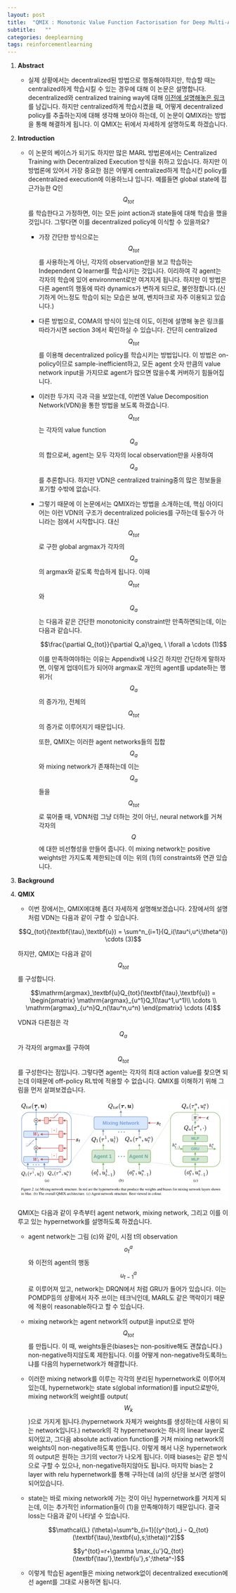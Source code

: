 ```yaml
---
layout: post
title:  "QMIX : Monotonic Value Function Factorisation for Deep Multi-Agent Reinforcement Learning 논문 리뷰 및 설명"
subtitle:   ""
categories: deeplearning
tags: reinforcementlearning
---
```

1. **Abstract**
    - 실제 상황에서는 decentralized된 방법으로 행동해야하지만, 학습할 때는 centralized하게 학습시킬 수 있는 경우에 대해 이 논문은 설명합니다. decentralized와 centralized training way에 대해 [이전에 설명해놓은 링크](https://kilmya1.gitbook.io/deep-multi-agent-reinforcement-learning/abstract-and-contents/deep-multi-agent-reinforcement-learning)를 남깁니다. 하지만 centralized하게 학습시켰을 때, 어떻게 decentralized policy를 추출하는지에 대해 생각해 보아야 하는데, 이 논문이 QMIX라는 방법을 통해 해결하게 됩니다. 이 QMIX는 뒤에서 자세하게 설명하도록 하겠습니다.
2. **Introduction**
    - 이 논문의 베이스가 되기도 하지만 많은 MARL 방법론에서는 Centralized Training with Decentralized Execution 방식을 취하고 있습니다. 하지만 이 방법론에 있어서 가장 중요한 점은 어떻게 centralized하게 학습시킨 policy를 decentralized execution에 이용하느냐 입니다. 예를들면 global state에 접근가능한 Q인 $$Q_{tot}$$를 학습한다고 가정하면, 이는 모든 joint action과 state들에 대해 학습을 했을 것입니다. 그렇다면 이를 decentralized policy에 이식할 수 있을까요?
        - 가장 간단한 방식으로는 $$Q_{tot}$$를 사용하는게 아닌, 각자의 observation만을 보고 학습하는 Independent Q learner를 학습시키는 것입니다. 이리하여 각 agent는 각자의 학습에 있어 environment로만 여겨지게 됩니다. 하지만 이 방법은 다른 agent의 행동에 따라 dynamics가 변하게 되므로, 불안정합니다.(신기하게 어느정도 학습이 되는 모습은 보여, 벤치마크로 자주 이용되고 있습니다.)
        - 다른 방법으로, COMA의 방식이 있는데 이도, 이전에 설명해 놓은 링크를 따라가시면 section 3에서 확인하실 수 있습니다. 간단히 centralized $$Q_{tot}$$를 이용해 decentralized policy를 학습시키는 방법입니다. 이 방법은 on-policy이므로 sample-inefficient하고, 모든 agent 숫자 만큼의 value network input을 가지므로 agent가 많으면 많을수록 커버하기 힘들어집니다.
        - 이러한 두가지 극과 극을 보았는데, 이번엔 Value Decomposition Network(VDN)을 통한 방법을 보도록 하겠습니다. $$Q_{tot}$$는 각자의 value function $$Q_a$$의 합으로써, agent는 모두 각자의 local observation만을 사용하여 $$Q_a$$를 추론합니다. 하지만 VDN은 centralized training중의 많은 정보들을 포기할 수밖에 없습니다.
        - 그렇기 때문에 이 논문에서는 QMIX라는 방법을 소개하는데, 핵심 아이디어는 이런 VDN의 구조가 decentralized policies를 구하는데 필수가 아니라는 점에서 시작합니다. 대신 $$Q_{tot}$$로 구한 global argmax가 각자의 $$Q_a$$의 argmax와 같도록 학습하게 됩니다. 이때 $$Q_{tot}$$와 $$Q_a$$는 다음과 같은 간단한 monotonicity constraint만 만족하면되는데, 이는 다음과 같습니다.

            $$\frac{\partial Q_{tot}}{\partial Q_a}\geq, \ \forall a \cdots (1)$$

            이를 만족하여야하는 이유는 Appendix에 나오긴 하지만 간단하게 말하자면, 이렇게 업데이트가 되어야 argmax로 개인의 agent를 update하는 행위가($$Q_a$$의 증가가), 전체의 $$Q_{tot}$$의 증가로 이루어지기 때문입니다.

            또한, QMIX는 이러한 agent networks들의 집합 $$Q_a$$와 mixing network가 존재하는데 이는 $$Q_a$$들을 $$Q_{tot}$$로 묶어줄 때, VDN처럼 그냥 더하는 것이 아닌, neural network를 거쳐 각자의 $$Q$$에 대한 비선형성을 만들어 줍니다. 이 mixing network는 positive weights만 가지도록 제한되는데 이는 위의 (1)의 constraints와 연관 있습니다. 

3. **Background**
4. **QMIX**
    - 이번 장에서는, QMIX에대해 좀더 자세하게 설명해보겠습니다. 2장에서의 설명처럼 VDN는 다음과 같이 구할 수 있습니다.

    $$Q_{tot}(\textbf{\tau},\textbf{u}) = \sum^n_{i=1}{Q_i(\tau^i,u^i;\theta^i}) \cdots (3)$$

    하지만, QMIX는 다음과 같이 $$Q_{tot}$$를 구성합니다. 

    $$\mathrm{argmax}_\textbf{u}Q_{tot}(\textbf{\tau},\textbf{u}) = \begin{pmatrix}
    \mathrm{argmax}_{u^1}Q_1(\tau^1,u^1)\\ 
    \cdots \\ 
    \mathrm{argmax}_{u^n}Q_n(\tau^n,u^n)
    \end{pmatrix} \cdots (4)$$

    VDN과 다른점은 각 $$Q_a$$가 각자의 argmax를 구하여 $$Q_{tot}$$를 구성한다는 점입니다. 그렇다면 agent는 각자의 최대 action value를 찾으면 되는데 이때문에 off-policy RL밖에 적용할 수 없습니다. QMIX를 이해하기 위해 그림을 먼저 살펴보겠습니다.

    ![qmix](/assets/img/qmix_0.PNG)

    QMIX는 다음과 같이 우측부터 agent network, mixing network, 그리고 이를 이루고 있는 hypernetwork를 설명하도록 하겠습니다.

    - agent network는 그림 (c)와 같이, 시점 t의 observation $$o^a_t$$와 이전의 agent의 행동 $$u^a_{t-1}$$로 이루어져 있고, network는 DRQN에서 처럼 GRU가 들어가 있습니다. 이는 POMDP등의 상황에서 자주 쓰이는 테크닉인데, MARL도 같은 맥락이기 때문에 적용이 reasonable하다고 할 수 있습니다.
    - mixing network는 agent network의 output을 input으로 받아 $$Q_{tot}$$를 만듭니다. 이 때, weights들은(biases는 non-positive해도 괜찮습니다.)  non-negative하지않도록 제한됩니다. 이를 어떻게 non-negative하도록하느냐를 다음의 hypernetwork가 해결합니다.
    - 이러한 mixing network를 이루는 각각의 분리된 hypernetwork로 이루어져있는데, hypernetwork는 state s(global information)를 input으로받아, mixing network의 weight를 output($$W_k$$)으로 가지게 됩니다.(hypernetwork 자체가 weights를 생성하는데 사용이 되는 network입니다.) network의 각 hypernetwork는 하나의 linear layer로 되어있고, 그다음 absolute activation function를 거쳐 mixing network의 weights이 non-negative하도록 만듭니다. 이렇게 해서 나온 hypernetwork의 output은 원하는 크기의 vector가 나오게 됩니다. 이때 biases는 같은 방식으로 구할 수 있으나, non-negative하지않아도 됩니다. 마지막 bias는 2 layer with relu hypernetwork를 통해 구하는데 (a)의 상단을 보시면 설명이 되어있습니다.
    - state는 바로 mixing network에 가는 것이 아닌 hypernetwork를 거치게 되는데, 이는 추가적인 information들이 (1)을 만족해야하기 때문입니다. 결국 loss는 다음과 같이 나타낼 수 있습니다.

        $$\mathcal{L} (\theta)=\sum^b_{i=1}[(y^{tot}_i - Q_{tot}(\textbf{\tau},\textbf{u},s;\theta))^2]$$

        $$y^{tot}=r+\gamma \max_{u'}Q_{tot}(\textbf{\tau'},\textbf{u'},s';\theta^-)$$

    - 이렇게 학습된 agent들은 mixing network없이 decentralized execution에선 agent를 그대로 사용하면 됩니다.
